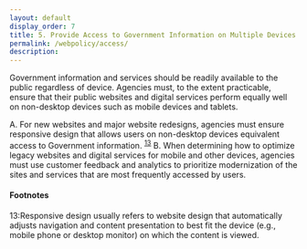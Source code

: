 ```yaml
---
layout: default
display_order: 7
title: 5. Provide Access to Government Information on Multiple Devices
permalink: /webpolicy/access/
description:
---
```

Government information and services should be readily available to the public regardless of device. Agencies must, to the extent practicable, ensure that their public websites and digital services perform equally well on non-desktop devices such as mobile devices and tablets. 

A.	For new websites and major website redesigns, agencies must ensure responsive design that allows users on non-desktop devices equivalent access to Government information.  <sup>[13](#myfootnote13)</sup>
B.	When determining how to optimize legacy websites and digital services for mobile and other devices, agencies must use customer feedback and analytics to prioritize modernization of the sites and services that are most frequently accessed by users. 

#### Footnotes
<a name="myfootnote1">13</a>:Responsive design usually refers to website design that automatically adjusts navigation and content presentation to best fit the device (e.g., mobile phone or desktop monitor) on which the content is viewed.
